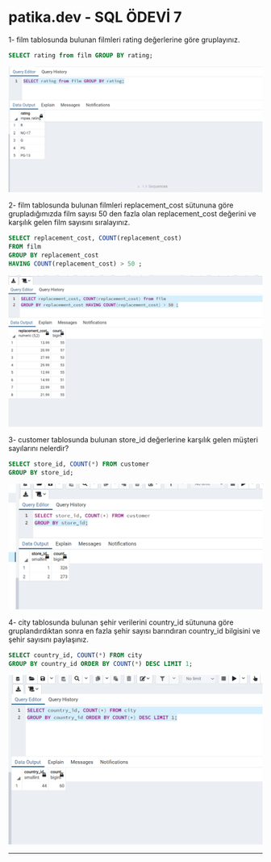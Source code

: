 # patika.dev - SQL ÖDEVİ 7

1- film tablosunda bulunan filmleri rating değerlerine göre gruplayınız.

```SQL
SELECT rating from film GROUP BY rating;
```

![SS25](../SS/SS25.png)

2- film tablosunda bulunan filmleri replacement_cost sütununa göre grupladığımızda film sayısı 50 den fazla olan replacement_cost değerini ve karşılık gelen film sayısını sıralayınız.

```SQL
SELECT replacement_cost, COUNT(replacement_cost) 
FROM film 
GROUP BY replacement_cost 
HAVING COUNT(replacement_cost) > 50 ;
```

![SS26](../SS/SS26.png)

3- customer tablosunda bulunan store_id değerlerine karşılık gelen müşteri sayılarını nelerdir? 

```SQL
SELECT store_id, COUNT(*) FROM customer
GROUP BY store_id;
```

![SS27](../SS/SS27.png)


4- city tablosunda bulunan şehir verilerini country_id sütununa göre gruplandırdıktan sonra en fazla şehir sayısı barındıran country_id bilgisini ve şehir sayısını paylaşınız.

```SQL
SELECT country_id, COUNT(*) FROM city
GROUP BY country_id ORDER BY COUNT(*) DESC LIMIT 1;
```

![SS28](../SS/SS28.png)

---

